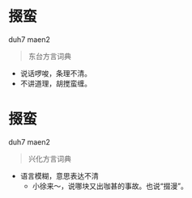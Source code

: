 # 掇蛮
duh7 maen2
> 东台方言词典
- 说话啰唆，条理不清。
- 不讲道理，胡搅蛮缠。

# 掇蛮
duh7 maen2
> 兴化方言词典
- 语言模糊，意思表达不清
  - 小徐来～，说哪块又出咖甚的事故。也说“掇漫”。
